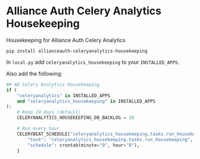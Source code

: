 # Alliance Auth Celery Analytics Housekeeping
Housekeeping for Alliance Auth Celery Analytics

```shell
pip install allianceauth-celeryanalytics-housekeeping
```

In `local.py` add `celeryanalytics_housekeeping` to your `INSTALLED_APPS`.

Also add the following:

```python
## AA Celery Analytics Housekeeping
if (
    "celeryanalytics" in INSTALLED_APPS
    and "celeryanalytics_housekeeping" in INSTALLED_APPS
):
    # Keep 10 days (default)
    CELERYANALYTICS_HOUSEKEEPING_DB_BACKLOG = 10

    # Run every hour
    CELERYBEAT_SCHEDULE["celeryanalytics_housekeeping.tasks.run_housekeeping"] = {
        "task": "celeryanalytics_housekeeping.tasks.run_housekeeping",
        "schedule": crontab(minute="0", hour="0"),
    }
```
